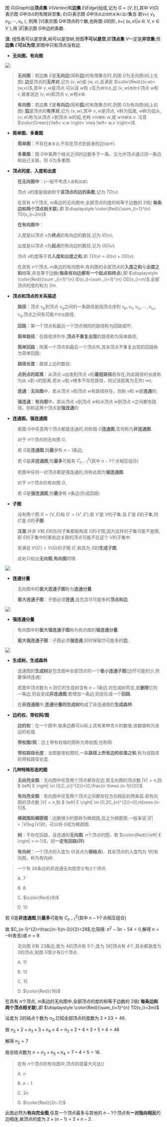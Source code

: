 图 $G(Graph)$由**顶点集** $V(Vertex)$和**边集** $E(Edge)$组成,记为 $G=(V,E)$,其中 $V(G)$表示图 $G$中`顶点`的有限非空集; $E(G)$表示图 $G$中`顶点之间的关系(边)`集合.若`V={` $v_1,v_2,\cdots,v_n$ `}`, 则用 $\left| V\right|$表示图 $G$中顶点的个数,也称图 $G$的阶, `E={` $(u,v) | u \in V,v\in V$ `}`,用 $\left| E \right|$表示图 $G$中边的条数.

**注**: 线性表可以是空表,树可以是空树,但图**不可以是空**,即**顶点集** $V$一定是**非空集**;但**边集** $E$**可以为空**,即图中只有顶点没有边.

* **无向图、有向图**

![](https://cdn.acwing.com/media/article/image/2023/09/01/85276_f5fabcd248-20230901103325.png) 

> **无向图**：若边集 $E$是**无向边**(简称**边**)的有限集合时,则图 $G$为无向图(如上左图).**边**是顶点的**无序对**,记为 $(v,w)$或 $(w,v)$,且满足 $\color{Red}{(v,w)=(w,v)}$,其中 $v,w$是顶点.可以说 $w$和 $v$互为`相邻点`,边 $(v,w)$`依附于`顶点 $w$和 $v$,或者说边 $(v,w)$和顶点 $v,w$相`关联`.
>
> **有向图**：若边集 $E$是**有向边**(简称**弧**)的有限集合时,则图 $G$为有向图(如上右图).**弧**是顶点的**有序对**,记为 $\left< v,w \right>$,其中 $v,w$是顶点, $v$称为弧尾, $w$称为弧头, $\left< v,w \right>$称为从顶点 $v$到顶点 $w$的弧,也称 $v$`邻接到` $w$,或 $w$`邻接自` $v$. 注意 $\color{Green}{\left< v,w \right> \neq \left< w,v \right>}$.

* **简单图、多重图**

> **简单图**：不存在`重复边`;不存在顶点到自身的边(`自环`).
>
> **多重图**：图 $G$中某两个结点之间的边数多于一条，又允许顶点通过同一条边和自己关联，则 $G$为多重图.

* **顶点的度、入度和出度**

> **在无向图中**：(一般不考虑`入度`和`出度`)
>
> 顶点 $v$的度是指依附于**该顶点的边的条数**,记为 $TD(v)$.
>
> 在具有 $n$个顶点, $m$条边的无向图中,全部顶点的度的和等于边数的 $2$倍( **每条边和两个顶点相关联**),即 $\displaystyle \color{Red}{\sum_{i=1}^{n} TD(v_i)=2m}$
>
> **在有向图中**：
>
> 入度是以顶点 $v$为**终点**的有向边的数目,记为 $ID(v)$;
>
> 出度是以顶点 $v$为**起点**的有向边的数目,记为 $OD(v)$;
>
> 顶点 $v$的度等于其**入度和出度之和**,即 $TD(v)=ID(v)+OD(v)$.
>
> 在具有 $n$个顶点, $m$条边的有向图中,有向图的全部顶点的**入度之和**与**出度之和**相等,并且等于边数(**每条有向边都有一个起点和终点**),即 $\displaystyle \color{Red}{\sum _{i=1}^{n} ID(v_i)=\sum _{i=1}^{n} OD(v_i)=m}$,全部顶点的度的和为 $2m$.

* **顶点和顶点的关系描述**

> **路径**：顶点 $v_p$到顶点 $v_q$之间的一条路径是指顶点序列 $v_p,v_{i_1},v_{i_2},\cdots,v_{i_m},v_q$,顶点之间有可能`不存在`路径;
>
> **回路**：第一个顶点和最后一个顶点相同的路径称为回路或环;
>
> **简单路径**：在路径序列中,**顶点不重复出现**的路径称为简单路径;
>
> **简单回路**：除第一个顶点和最后一个顶点外,其余顶点不重复出现的回路称为简单回路;
>
> **路径长度**：路径上边的数目;
>
> **点到点的距离**：从顶点 $u$出发到顶点 $v$的**最短路径**若存在,则此路径的长度称为从 $u$到 $v$的距离.若从 $u$到 $v$根本不存在路径，则记该距离为无穷( $\infty$);
>
> **连通**：**无向图**中，若从顶点 $v$到顶点 $w$有路径存在，则称 $v$和 $w$是**连通**的;
>
> **强连通**：**有向图**中，若从顶点 $v$到顶点 $w$和从顶点 $w$到顶点 $v$之间都有路径，则称这两个顶点是**强连通**的

* **连通图、强连通图**

>  若图 $G$中任意两个顶点都是连通的,则称图 $G$**连通图**,否则称为**非连通图**.
>
> 对于 $n$个顶点的无向图 $G$,
>
> 若 $G$是**连通图**,则**最少**有 $n-1$条边;
>
> 若 $G$是**非连通图**,则**最多**可能有 $C_{n-1}^2$(其中 $n-1$个点相互组合)

> 若图中任何一对顶点都是强连通的,则称此图为**强连通图**.
>
> 对于 $n$个顶点的有向图 $G$,
>
> 若 $G$是**强连通图**,则**最少**有 $n$条边(形成回路)

* **子图**

> 设有两个图 $G=(V,E)$和 $G'=(V',E')$,若 $V'$是 $V$的子集,且 $E'$是 $E$的子集,则 $G'$是 $G$的**子图**.
>
> **注意**:并非 $V$和 $E$的任何子集都能构成 $G$的子图,因为这样的子集可能不是图,即 $E$的子集中的某些边关联的顶点可能不在这个 $V$的子集中.
>
> 若满足 $V(G')=V(G)$的子图 $G'$,称其为 $G$的**生成子图**.
>
> 此处只给出**无向图**,**有向图**同理.

![](https://cdn.acwing.com/media/article/image/2023/09/01/85276_337f8e2c48-20230901194628.png) 

* **连通分量**

> 无向图中的**极大连通子图**称为**连通分量**.
>
> **极大连通子图**：子图必须**连通**,且包含尽可能多的**顶点和边**.

![](https://cdn.acwing.com/media/article/image/2023/09/01/85276_c3c41bc148-20230901195737.png) 

* **强连通分量**

> 有向图中的**极大强连通子图**称为有向图的**强连通分量**.
>
> **极大强连通子图**：子图必须**强连通**,同时保留尽可能多的**边.**

![](https://cdn.acwing.com/media/article/image/2023/09/01/85276_23b8306f48-20230901195951.png) 

* **生成树、生成森林**

> 连通图的**生成树**是包含图中全部顶点的一个**极小连通子图**(边尽可能的少,但要保持连通).
>
> 若图中顶点数为 $n$,则它的生成树含有 $n-1$条边.对生成树而言,若**删除**它的一条边,则会变成**非连通图**;若增加一条边,则会形成一个**回路**.
>
> 在**非连通图**中,**连通分量的生成树**构成了非连通图的**生成森林**.

* **边的权、带权网/图**

> **边的权**：在一个图中,每条边都可以标上具有某种含义的数值,该数值称为该边的权值.
>
> **带权图/网**：边上带有权值的图称为带权图,也称网.
>
> **带权路径长度**：当图是带权图时,一条**路径上所有边的权值之和**,称为该路径的带权路径长度.

* **几种特殊形态的图**

> **无向完全图**：无向图中任意两个顶点都存在边.若无向图的顶点数 $\left| V \right|=n$,则 $ \left| E \right| \in [0,C_{n}^{2}]=[0,\frac{n \times (n-1)}{2}]$.
>
> **有向完全图**：有向图中任意两个顶点之间都存在方向相反的两条弧.若有向图的顶点数 $\left| V \right|=n$,则 $ \left| E \right| \in [0,2C_{n}^{2}]=[0,n\times (n-1)]$.
>
> **稀疏图和稠密图**：边数很少的图称为稀疏图,反之为稠密图,一般来说 $\left| E \right| < \left| V \right| \log \left| V \right|$时，可以将 $G$视为稀疏图.
>
> **树**：不存在回路，且连通的**无向图**. $n$个顶点的图，若 $\color{Red}{\left| E \right| > n-1}$，则**一定有回路(环)**
>
> **有向树**：一个顶点的入度为 $0$(该点为**根结点**)、其余顶点的入度均为 $1$的有向图，称为有向树.



> 一个有 $28$条边的非连通无向图至少有()个顶点.
>
> A. $7$
>
> B. $8$
>
> C. $\color{Red}{9}$
>
> D. $10$

若 $G$是**非连通图**,则**最多**可能有 $C_{n-1}^2$(其中 $n-1$个点相互组合)

故 $C_{n-1}^{2}=\frac{(n-1)(n-2)}{2}=28$,化简得: $n^2-3n-54=0$,解得 $n=-6$(舍去)或 $n=9$.

> 无向图 $G$有 $23$条边,度为 $4$的顶点有 $5$个,度为 $3$的顶点有 $4$个,其余都是度为 $2$的顶点,则图 $G$至少有()个顶点.
>
> A. $11$
>
> B. $12$
>
> C. $15$
>
> D. $\color{Red}{16}$

在具有 $n$个顶点, $m$条边的无向图中,全部顶点的度的和等于边数的 $2$倍( **每条边和两个顶点相关联**),即 $\displaystyle \color{Red}{\sum_{i=1}^{n} TD(v_i)=2m}$

设度为 $2$的结点个数为 $n_2$,已知全部顶点的度数为 $2\times 23=46$.

故 $n_2\times 2+n_3\times 3+n_4\times 4=n_2\times 2+4\times 3+5\times 4=46$

解得 $n_2=7$

故总结点数为 $n=n_2+n_3+n_4=7+4+5=16$.

>  在有 $n$个顶点的有向图中,顶点的度最大可达()
>
> A. $n$
>
> B. $n-1$
>
> C. $2n$
>
> D. $\color{Red}{2n-2}$

此图必然为**有向完全图**,任意一个顶点最多与其他的 $n-1$个顶点有**一对指向相反**的边相连,故顶点的度为 $2\times (n-1)=2\times n-2$.
